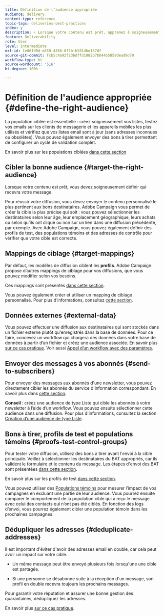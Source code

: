 ```yaml
---
title: Définition de l’audience appropriée
audience: delivery
content-type: reference
topic-tags: deliveries-best-practices
index: y
description: « Lorsque votre contenu est prêt, apprenez à soigneusement définir qui recevra votre message. »
feature: Deliverability
role: User
level: Intermediate
exl-id: 1e06fd9d-e850-4856-8f7b-b581dbe157df
source-git-commit: fcb5c4a92f23bdffd1082b7b044b5859dead9d70
workflow-type: ht
source-wordcount: '516'
ht-degree: 100%

---
```


# Définition de l&#39;audience appropriée {#define-the-right-audience}

La population ciblée est essentielle : créez soigneusement vos listes, testez vos emails sur les clients de messagerie et les appareils mobiles les plus utilisés et vérifiez que vos listes email sont à jour (sans adresses inconnues ou obsolètes). Vous pouvez également envoyer des bons à tirer permettant de configurer un cycle de validation complet.

En savoir plus sur les populations ciblées [dans cette section](../../audiences/using/selecting-an-audience-in-a-message.md)

## Cibler la bonne audience {#target-the-right-audience}

Lorsque votre contenu est prêt, vous devez soigneusement définir qui recevra votre message.

Pour réussir votre diffusion, vous devez envoyer le contenu personnalisé le plus pertinent aux bons destinataires. Adobe Campaign vous permet de créer la cible la plus précise qui soit : vous pouvez sélectionner les destinataires selon leur âge, leur emplacement géographique, leurs achats ou selon qu’ils ont cliqué ou non sur un lien dans une diffusion précédente, par exemple. Avec Adobe Campaign, vous pouvez également définir des profils de test, des populations témoins et des adresses de contrôle pour vérifier que votre cible est correcte.

## Mappings de ciblage {#target-mappings}

Par défaut, les modèles de diffusion ciblent les **profils**. Adobe Campaign propose d’autres mappings de ciblage pour vos diffusions, que vous pouvez modifier selon vos besoins.

Ces mappings sont présentés [dans cette section](../../automating/using/query.md#targeting-dimensions-and-resources).

Vous pouvez également créer et utiliser un mapping de ciblage personnalisé. Pour plus d’informations, consultez [cette section](../../administration/using/target-mappings-in-campaign.md).

## Données externes {#external-data}

Vous pouvez effectuer une diffusion aux destinataires qui sont stockés dans un fichier externe plutôt qu&#39;enregistrés dans la base de données. Pour ce faire, concevez un workflow qui chargera des données dans votre base de données à partir d’un fichier et créez une audience associée.  En savoir plus [sur ce cas pratique](../../automating/using/use-case-calling-workflow.md). Voir aussi [Appel d’un workflow avec des paramètres](../../automating/using/calling-a-workflow-with-external-parameters.md).

## Envoyer des messages à vos abonnés {#send-to-subscribers}

Pour envoyer des messages aux abonnés d&#39;une newsletter, vous pouvez directement cibler les abonnés du service d&#39;information correspondant. En savoir plus dans [cette section](../../audiences/using/about-subscriptions.md).

**Conseil** : créez une audience de type Liste qui cible les abonnés à votre newsletter à l’aide d’un workflow. Vous pouvez ensuite sélectionner cette audience dans une diffusion. Pour plus d&#39;informations, consultez la section [Création d’une audience de type Liste](../../audiences/using/creating-audiences.md#creating-list-audiences).

## Bons à tirer, profils de test et populations témoins {#proofs-test-control-groups}

Pour tester votre diffusion, utilisez des bons à tirer avant l&#39;envoi à la cible principale.
Veillez à sélectionner les destinataires du BAT appropriés, car ils valident le formulaire et le contenu du message. Les étapes d&#39;envoi des BAT sont présentées [dans cette section](../../sending/using/sending-proofs.md).

En savoir plus sur les profils de test [dans cette section](../../audiences/using/managing-test-profiles.md).

Vous pouvez utiliser des [Populations témoins](../../sending/using/control-group.md) pour mesurer l’impact de vos campagnes en excluant une partie de leur audience. Vous pourrez ensuite comparer le comportement de la population cible qui a reçu le message avec celui des contacts qui n’ont pas été ciblés. En fonction des logs d’envoi, vous pourrez également cibler une population témoin dans les prochaines campagnes.

## Dédupliquer les adresses {#deduplicate-addresses}

Il est important d&#39;éviter d&#39;avoir des adresses email en double, car cela peut avoir un impact sur votre cible.

* Un même message peut être envoyé plusieurs fois lorsqu&#39;une une cible est partagée.

* Si une personne se désabonne suite à la réception d&#39;un message, son profil en double recevra toujours les prochains messages.

Pour garantir votre réputation et assurer une bonne gestion des quarantaines, dédupliquez les adresses.

En savoir plus [sur ce cas pratique](../../automating/using/deduplicating-data-imported-file.md).
